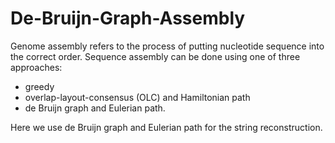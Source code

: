 # De-Bruijn-Graph-Assembly

Genome assembly refers to the process of putting nucleotide sequence into the correct
order. 
Sequence assembly can be done using one of three approaches:
* greedy
* overlap-layout-consensus (OLC) and Hamiltonian path
* de Bruijn graph and Eulerian path.

Here we use de Bruijn graph and Eulerian path for the string reconstruction.
